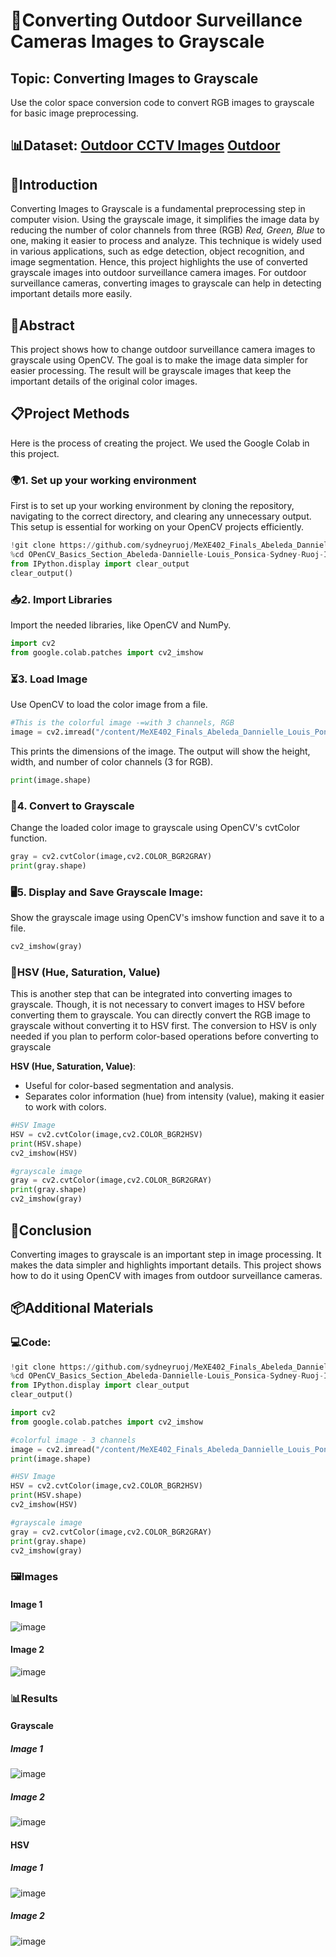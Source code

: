 # 🔄Converting Outdoor Surveillance Cameras Images to Grayscale
## Topic: Converting Images to Grayscale
Use the color space conversion code to convert RGB images to grayscale for basic image preprocessing.

## 📊Dataset: [Outdoor CCTV Images](https://www.kaggle.com/datasets/ibrahimalobaid/day-and-night-image) [Outdoor](https://universe.roboflow.com/nontawat-wuttikam/etc_prop_tag/dataset/1)

## 👋Introduction
Converting Images to Grayscale is a fundamental preprocessing step in computer vision. Using the grayscale image, it simplifies the image data by reducing the number of color channels from three (RGB) *Red, Green, Blue* to one, making it easier to process and analyze. This technique is widely used in various applications, such as edge detection, object recognition, and image segmentation. Hence, this project highlights the use of converted grayscale images into outdoor surveillance camera images. For outdoor surveillance cameras, converting images to grayscale can help in detecting important details more easily.

## 📝Abstract
This project shows how to change outdoor surveillance camera images to grayscale using OpenCV. The goal is to make the image data simpler for easier processing. The result will be grayscale images that keep the important details of the original color images.

## 📋Project Methods
Here is the process of creating the project. We used the Google Colab in this project.

### 🌍1. Set up your working environment
First is to set up your working environment by cloning the repository, navigating to the correct directory, and clearing any unnecessary output. This setup is essential for working on your OpenCV projects efficiently.

```python
!git clone https://github.com/sydneyruoj/MeXE402_Finals_Abeleda_Dannielle_Louis_Ponsica_Sydney_Ruoj_I-
%cd OPenCV_Basics_Section_Abeleda-Dannielle-Louis_Ponsica-Sydney-Ruoj-I
from IPython.display import clear_output
clear_output()
```

### 📥2. Import Libraries
Import the needed libraries, like OpenCV and NumPy.
```python
import cv2
from google.colab.patches import cv2_imshow
```

### ⏳3. Load Image
Use OpenCV to load the color image from a file.
```python
#This is the colorful image -=with 3 channels, RGB
image = cv2.imread("/content/MeXE402_Finals_Abeleda_Dannielle_Louis_Ponsica_Sydney_Ruoj_I-/images/day_1.jpg")
```
This prints the dimensions of the image. The output will show the height, width, and number of color channels (3 for RGB).
```python
print(image.shape)
```

### 🔄4. Convert to Grayscale
Change the loaded color image to grayscale using OpenCV's cvtColor function.
```python
gray = cv2.cvtColor(image,cv2.COLOR_BGR2GRAY)
print(gray.shape)
```

### 🖥️5. Display and Save Grayscale Image:
Show the grayscale image using OpenCV's imshow function and save it to a file.
```python
cv2_imshow(gray)
```

### 🌈HSV (Hue, Saturation, Value)
This is another step that can be integrated into converting images to grayscale. Though, it is not necessary to convert images to HSV before converting them to grayscale. You can directly convert the RGB image to grayscale without converting it to HSV first. The conversion to HSV is only needed if you plan to perform color-based operations before converting to grayscale

 **HSV (Hue, Saturation, Value)**:
   - Useful for color-based segmentation and analysis.
   - Separates color information (hue) from intensity (value), making it easier to work with colors.

```python
#HSV Image
HSV = cv2.cvtColor(image,cv2.COLOR_BGR2HSV)
print(HSV.shape)
cv2_imshow(HSV)

#grayscale image
gray = cv2.cvtColor(image,cv2.COLOR_BGR2GRAY)
print(gray.shape)
cv2_imshow(gray)
```

## 🤔Conclusion
Converting images to grayscale is an important step in image processing. It makes the data simpler and highlights important details. This project shows how to do it using OpenCV with images from outdoor surveillance cameras.

## 📦Additional Materials
### 💻Code:
```python
!git clone https://github.com/sydneyruoj/MeXE402_Finals_Abeleda_Dannielle_Louis_Ponsica_Sydney_Ruoj_I-
%cd OPenCV_Basics_Section_Abeleda-Dannielle-Louis_Ponsica-Sydney-Ruoj-I
from IPython.display import clear_output
clear_output()
```

```python
import cv2
from google.colab.patches import cv2_imshow

#colorful image - 3 channels
image = cv2.imread("/content/MeXE402_Finals_Abeleda_Dannielle_Louis_Ponsica_Sydney_Ruoj_I-/images/day_1.jpg")
print(image.shape)

#HSV Image
HSV = cv2.cvtColor(image,cv2.COLOR_BGR2HSV)
print(HSV.shape)
cv2_imshow(HSV)

#grayscale image
gray = cv2.cvtColor(image,cv2.COLOR_BGR2GRAY)
print(gray.shape)
cv2_imshow(gray)
```

### 🖼️Images
#### Image 1
![image](https://github.com/user-attachments/assets/065c59c4-8c9d-4618-b6b5-678878f22c2f)

#### Image 2
![image](https://github.com/user-attachments/assets/ba7a4708-e955-4230-8f3f-37ad255f0899)

### 📊Results
#### Grayscale
##### Image 1
![image](https://github.com/user-attachments/assets/e2b3744f-d991-425a-a0ba-2f852fde6b8d)
##### Image 2
![image](https://github.com/user-attachments/assets/b7fcf5c6-ea6f-4c78-b53e-580f20082220)

#### HSV
##### Image 1
![image](https://github.com/user-attachments/assets/6e2822ef-6be8-495c-bdbe-318868aacdea)
##### Image 2
![image](https://github.com/user-attachments/assets/4680fdd7-b6d2-4758-b15a-d7863318ff3b)

